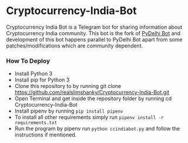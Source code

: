 # Cryptocurrency-India-Bot
Cryptocurrency India Bot is a Telegram bot for sharing information about Cryptocurrency India community. This bot is the fork of [PyDelhi Bot](https://github.com/realslimshanky/PyDelhi-Bot) and development of this bot happens parallel to PyDelhi Bot apart from some patches/modifications which are community dependent.

### How To Deploy

* Install Python 3
* Install pip for Python 3
* Clone this repository to by running git clone https://github.com/realslimshanky/Cryptocurrency-India-Bot.git
* Open Terminal and get inside the repository folder by running cd Cryptocurrency-India-Bot
* Install pipenv by running `pip install pipenv`
* To install all other requirements simply run `pipenv install -r requirements.txt`
* Run the program by pipenv run `python ccindiabot.py` and follow the instructions if mentioned.
